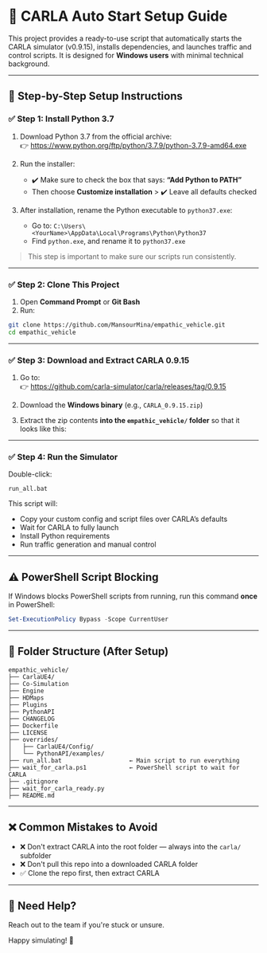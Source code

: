 # 🚗 CARLA Auto Start Setup Guide

This project provides a ready-to-use script that automatically starts the CARLA simulator (v0.9.15), installs dependencies, and launches traffic and control scripts. It is designed for **Windows users** with minimal technical background.

---

## 🧰 Step-by-Step Setup Instructions

### ✅ Step 1: Install Python 3.7

1. Download Python 3.7 from the official archive:  
   👉 https://www.python.org/ftp/python/3.7.9/python-3.7.9-amd64.exe

2. Run the installer:
   - ✔️ Make sure to check the box that says: **“Add Python to PATH”**
   - Then choose **Customize installation** > ✔️ Leave all defaults checked

3. After installation, rename the Python executable to `python37.exe`:
   - Go to: `C:\Users\<YourName>\AppData\Local\Programs\Python\Python37`
   - Find `python.exe`, and rename it to `python37.exe`

> This step is important to make sure our scripts run consistently.

---

### ✅ Step 2: Clone This Project

1. Open **Command Prompt** or **Git Bash**
2. Run:

```bash
git clone https://github.com/MansourMina/empathic_vehicle.git
cd empathic_vehicle
```

---

### ✅ Step 3: Download and Extract CARLA 0.9.15

1. Go to:  
   👉 https://github.com/carla-simulator/carla/releases/tag/0.9.15

2. Download the **Windows binary** (e.g., `CARLA_0.9.15.zip`)

3. Extract the zip contents **into the `empathic_vehicle/` folder** so that it looks like this:

---

### ✅ Step 4: Run the Simulator

Double-click:

```
run_all.bat
```

This script will:

- Copy your custom config and script files over CARLA’s defaults
- Wait for CARLA to fully launch
- Install Python requirements
- Run traffic generation and manual control

---

## ⚠️ PowerShell Script Blocking

If Windows blocks PowerShell scripts from running, run this command **once** in PowerShell:

```powershell
Set-ExecutionPolicy Bypass -Scope CurrentUser
```

---

## 📂 Folder Structure (After Setup)

```
empathic_vehicle/
├── CarlaUE4/                    
├── Co-Simulation
├── Engine
├── HDMaps
├── Plugins
├── PythonAPI
├── CHANGELOG
├── Dockerfile
├── LICENSE
├── overrides/                  
│   ├── CarlaUE4/Config/
│   └── PythonAPI/examples/
├── run_all.bat                   ← Main script to run everything
├── wait_for_carla.ps1            ← PowerShell script to wait for CARLA
├── .gitignore
├── wait_for_carla_ready.py
├── README.md
```

---

## ❌ Common Mistakes to Avoid

- ❌ Don't extract CARLA into the root folder — always into the `carla/` subfolder
- ❌ Don't pull this repo into a downloaded CARLA folder
- ✅ Clone the repo first, then extract CARLA

---

## 👷 Need Help?

Reach out to the team if you're stuck or unsure.

Happy simulating! 🚦
